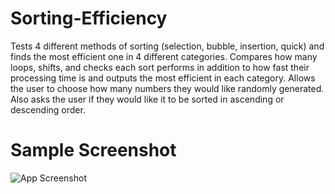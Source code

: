 # Sorting-Efficiency
Tests 4 different methods of sorting (selection, bubble, insertion, quick) and finds the most efficient one in 4 different categories.
Compares how many loops, shifts, and checks each sort performs in addition to how fast their processing time is and outputs the most efficient in each category.
Allows the user to choose how many numbers they would like randomly generated.
Also asks the user if they would like it to be sorted in ascending or descending order.

# Sample Screenshot
![App Screenshot](https://i.ibb.co/KbdK5cM/image-2022-01-23-044612.png)
